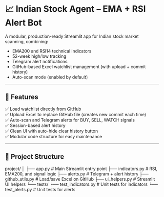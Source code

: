 # 📈 Indian Stock Agent – EMA + RSI Alert Bot

A modular, production-ready Streamlit app for Indian stock market scanning, combining:
- EMA200 and RSI14 technical indicators  
- 52-week high/low tracking  
- Telegram alert notifications  
- GitHub-based Excel watchlist management (with upload + commit history)  
- Auto-scan mode (enabled by default)  

---

## 🚀 Features
✅ Load watchlist directly from GitHub  
✅ Upload Excel to replace GitHub file (creates new commit each time)  
✅ Auto-scan and Telegram alerts for BUY, SELL, WATCH signals  
✅ Session-based alert history  
✅ Clean UI with auto-hide clear history button  
✅ Modular code structure for easy maintenance  

---

## 📁 Project Structure
project/
│
├── app.py # Main Streamlit entry point
├── indicators.py # RSI, EMA200, and signal logic
├── alerts.py # Telegram + alert history
├── github_utils.py # Load/save Excel on GitHub
├── ui_helpers.py # Streamlit UI helpers
└── tests/
├── test_indicators.py # Unit tests for indicators
└── test_alerts.py # Unit tests for alerts
